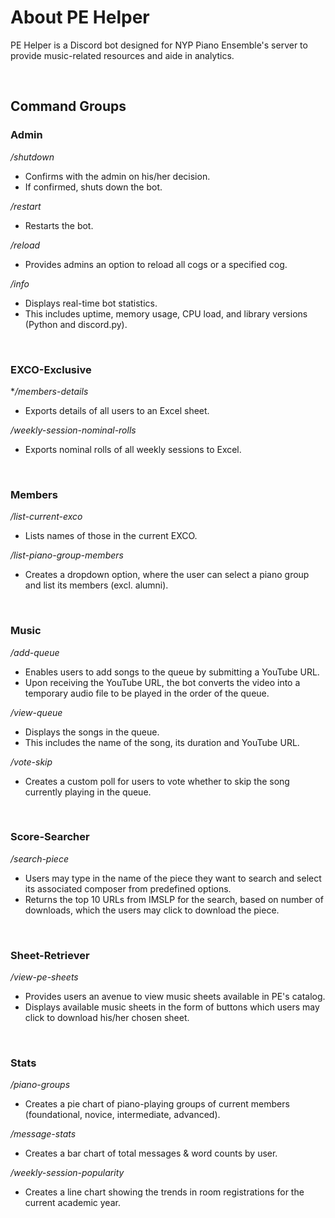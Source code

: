 # About PE Helper
PE Helper is a Discord bot designed for NYP Piano Ensemble's server to provide music-related resources and aide in analytics.

&nbsp;
## Command Groups

### Admin
*/shutdown*
- Confirms with the admin on his/her decision.
- If confirmed, shuts down the bot.

*/restart*
- Restarts the bot.

*/reload*
- Provides admins an option to reload all cogs or a specified cog.

*/info*
- Displays real-time bot statistics.
- This includes uptime, memory usage, CPU load, and library versions (Python and discord.py).

&nbsp;
### EXCO-Exclusive
**/members-details*
- Exports details of all users to an Excel sheet.

*/weekly-session-nominal-rolls*
- Exports nominal rolls of all weekly sessions to Excel.

&nbsp;
### Members
*/list-current-exco*
- Lists names of those in the current EXCO.

*/list-piano-group-members*
- Creates a dropdown option, where the user can select a piano group and list its members (excl. alumni).

&nbsp;
### Music
*/add-queue*
- Enables users to add songs to the queue by submitting a YouTube URL.
- Upon receiving the YouTube URL, the bot converts the video into a temporary audio file to be played in the order of the queue.

*/view-queue*
- Displays the songs in the queue.
- This includes the name of the song, its duration and YouTube URL.

*/vote-skip*
- Creates a custom poll for users to vote whether to skip the song currently playing in the queue.

&nbsp;
### Score-Searcher
*/search-piece*
- Users may type in the name of the piece they want to search and select its associated composer from predefined options.
- Returns the top 10 URLs from IMSLP for the search, based on number of downloads, which the users may click to download the piece.

&nbsp;
### Sheet-Retriever
*/view-pe-sheets*
- Provides users an avenue to view music sheets available in PE's catalog.
- Displays available music sheets in the form of buttons which users may click to download his/her chosen sheet.

&nbsp;
### Stats
*/piano-groups*
- Creates a pie chart of piano-playing groups of current members (foundational, novice, intermediate, advanced).

*/message-stats*
- Creates a bar chart of total messages & word counts by user.

*/weekly-session-popularity*
- Creates a line chart showing the trends in room registrations for the current academic year.
